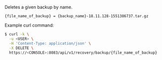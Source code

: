 Deletes a given backup by name.

`{file_name_of_backup} = {backup_name}-18.11.128-1551386737.tar.gz`

Example curl command:

```bash
$ curl -k \
  -u <USER> \
  -H 'Content-Type: application/json' \
  -X DELETE \
  https://<CONSOLE>:8083/api/v1/recovery/backup/{file_name_of_backup}
```
